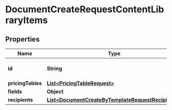 

# DocumentCreateRequestContentLibraryItems


## Properties

Name | Type | Description | Notes
------------ | ------------- | ------------- | -------------
**id** | **String** | Content library item id | 
**pricingTables** | [**List&lt;PricingTableRequest&gt;**](PricingTableRequest.md) |  |  [optional]
**fields** | **Object** |  |  [optional]
**recipients** | [**List&lt;DocumentCreateByTemplateRequestRecipients&gt;**](DocumentCreateByTemplateRequestRecipients.md) |  |  [optional]



